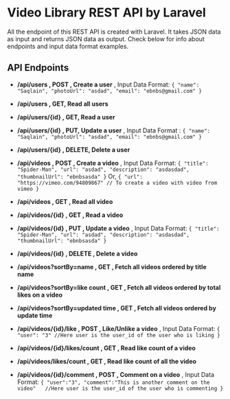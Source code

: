 # Video Library REST API by Laravel
All the endpoint of this REST API is created with Laravel. It takes JSON data as input and returns JSON data as output.  Check below for info about endpoints and input data format examples.

## API Endpoints

 - **/api/users , POST , Create a user**
 , Input Data Format: `{
    "name": "Saqlain",
    "photoUrl": "asdad",
    "email": "ebnbs@gmail.com"
}`
 - **/api/users , GET, Read all users**
 - **/api/users/{id} , GET, Read a user**
 - **/api/users/{id} , PUT, Update a user**
 , Input Data Format : `{
    "name": "Saqlain",
    "photoUrl": "asdad",
    "email": "ebnbs@gmail.com"
}`

 - **/api/users/{id} , DELETE, Delete a user**
  - **/api/videos , POST , Create a video**
 , Input Data Format: `{
    "title": "Spider-Man",
    "url": "asdad",
    "description": "asdasdad",
    "thumbnailUrl": "ebnbsasda"
}` Or,  `{
    "url": "https://vimeo.com/94809867" // To create a video with video from vimeo
}`
   
  - **/api/videos , GET , Read all video**
   
  - **/api/videos/{id} , GET , Read a video**
   
 -  **/api/videos/{id} , PUT , Update a video**
 , Input Data Format: `{
	"title": "Spider-Man",
    "url": "asdad",
    "description": "asdasdad",
    "thumbnailUrl": "ebnbsasda"
}`
   
 -  **/api/videos/{id} , DELETE , Delete a video**
   
     
   
-   **/api/videos?sortBy=name , GET , Fetch all videos ordered by title
   name**
   
 -  **/api/videos?sortBy=like count , GET , Fetch all videos ordered by
   total likes on a video**
   
  - **/api/videos?sortBy=updated time , GET , Fetch all videos ordered by update time**
   
     
   
  - **/api/videos/{id}/like , POST , Like/Unlike a video**
  , Input Data Format: `{
    "user": "3" //Here user is the user_id of the user who is liking
}`
   
   - **/api/videos/{id}/likes/count , GET , Read like count of a video**
   
   - **/api/videos/likes/count , GET , Read like count of all the video**
   
     
   
   - **/api/videos/{id}/comment , POST , Comment on a video**
   , Input Data Format: `{
	"user":"3",
	"comment":"This is another comment on the video"   //Here user is the user_id of the user who is commenting
}`
```